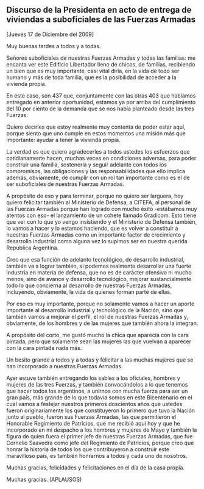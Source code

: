 Discurso de la Presidenta en acto de entrega de viviendas a suboficiales de las Fuerzas Armadas
-----------------------------------------------------------------------------------------------

[Jueves 17 de Diciembre del 2009]

Muy buenas tardes a todos y a todas.

Señores suboficiales de nuestras Fuerzas Armadas y todas las familias:
me encanta ver este Edificio Libertador lleno de chicos, de familias,
recibiendo un bien que es muy importante, casi vital diría, en la vida
de todo ser humano y más de toda familia, que es la posibilidad de
acceder a la vivienda propia.

En este caso, son 437 que, conjuntamente con las otras 403 que habíamos
entregado en anterior oportunidad, estamos ya por arriba del
cumplimiento del 10 por ciento de la demanda que se nos había planteado
desde las tres Fuerzas.

Quiero decirles que estoy realmente muy contenta de poder estar aquí,
porque siento que uno cumple en estos momentos una misión más que
importante: ayudar a tener la vivienda propia.

La verdad es que quiero agradecerles a todos ustedes los esfuerzos que
cotidianamente hacen, muchas veces en condiciones adversas, para poder
construir una familia, sostenerla y seguir adelante con todos los
compromisos, las obligaciones y las responsabilidades que ello implica
además, obviamente, de cumplir con un rol tan importante como es el de
ser suboficiales de nuestras Fuerzas Armadas.

A propósito de eso y para terminar, porque no quiero ser larguera, hoy
quiero felicitar también al Ministerio de Defensa, a CITEFA, al personal
de las Fuerzas Armadas porque han logrado con mucho éxito -estábamos muy
atentos con eso- el lanzamiento de un cohete llamado Gradicom. Esto
tiene que ver con lo que yo vengo insistiendo y el Ministerio de Defensa
también, lo vamos a hacer y lo estamos haciendo, que es volver a
constituir a nuestras Fuerzas Armadas como un importante factor de
crecimiento y desarrollo industrial como alguna vez lo supimos ser en
nuestra querida República Argentina.

Creo que esa función de adelanto tecnológico, de desarrollo industrial,
también va a lograr también, si podemos realmente desarrollar una fuerte
industria en materia de defensa, que no es de carácter ofensivo ni mucho
menos, sino de avance y desarrollo tecnológico, mejorar sustancialmente
todo lo que concierna al desarrollo de nuestras Fuerzas Armadas,
incluyendo, obviamente, la vida de quienes forman parte de ellas.

Por eso es muy importante, porque no solamente vamos a hacer un aporte
importante al desarrollo industrial y tecnológico de la Nación, sino que
también vamos a mejorar el perfil, el rol de nuestras Fuerzas Armadas y,
obviamente, de los hombres y de las mujeres que también ahora la
integran.

A propósito del corto, me gustó mucho la chica que aparecía con la cara
pintada, pero que solamente sean las mujeres las que vuelvan a aparecer
con la cara pintada nada más.

Un besito grande a todos y a todas y felicitar a las muchas mujeres que
se han incorporado a nuestras Fuerzas Armadas.

Ayer estuve también entregando los sables a los oficiales, hombres y
mujeres de las tres Fuerzas, y también convocándolos a lo que tenemos
que hacer todos los argentinos, a unirnos con mucha fuerza para ser un
gran país, más grande de lo que todavía somos en este Bicentenario en el
cual vamos a festejar nuestros primeros doscientos años que ustedes
fueron originariamente los que constituyeron lo primero que tuvo la
Nación junto al pueblo, fueron sus Fuerzas Armadas, las que permitieron
el Honorable Regimiento de Patricios, que me recibió aquí hoy y que he
incorporado en mi despacho a los hombres y mujeres de Mayo y también la
figura de quien fuera el primer jefe de nuestras Fuerzas Armadas, que
fue Cornelio Saavedra como jefe del Regimiento de Patricios, porque creo
que honrar la historia de todos los que contribuyeron a construir este
maravilloso país, es también honrarnos a todos y cada uno de nosotros.

Muchas gracias, felicidades y felicitaciones en el día de la casa
propia.

Muchas gracias. (APLAUSOS)
